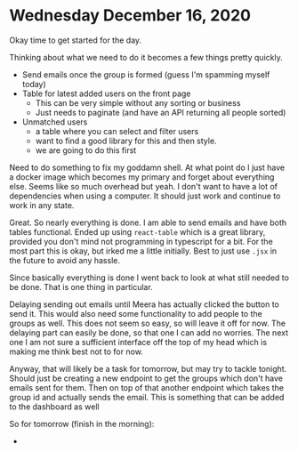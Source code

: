 # Wednesday December 16, 2020

Okay time to get started for the day.

Thinking about what we need to do it becomes a few things pretty quickly.

* Send emails once the group is formed (guess I'm spamming myself today)
* Table for latest added users on the front page
  * This can be very simple without any sorting or business
  * Just needs to paginate (and have an API returning all people sorted)
* Unmatched users
  * a table where you can select and filter users
  * want to find a good library for this and then style. 
  * we are going to do this first


Need to do something to fix my goddamn shell. At what point do I just have a docker image which becomes
my primary and forget about everything else. Seems like so much overhead but yeah. I don't want
to have a lot of dependencies when using a computer. It should just work and continue to work in any
state.

Great. So nearly everything is done. I am able to send emails and have both tables functional.
Ended up using `react-table` which is a great library, provided you don't mind not programming
in typescript for a bit. For the most part this is okay, but irked me a little initially.
Best to just use `.jsx` in the future to avoid any hassle.

Since basically everything is done I went back to look at what still needed to be done.
That is one thing in particular.

Delaying sending out emails until Meera has actually clicked the button to send it.
This would also need some functionality to add people to the groups as well. This
does not seem so easy, so will leave it off for now. The delaying part can easily 
be done, so that one I can add no worries. The next one I am not sure a sufficient
interface off the top of my head which is making me think best not to for now.

Anyway, that will likely be a task for tomorrow, but may try to tackle tonight.
Should just be creating a new endpoint to get the groups which don't have emails
sent for them. Then on top of that another endpoint which takes the group id
and actually sends the email. This is something that can be added to the dashboard
as well

So for tomorrow (finish in the morning):

* 